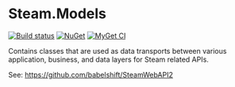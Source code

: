 # Steam.Models
[![Build status](https://ci.appveyor.com/api/projects/status/f419c2l426tfoxdf?svg=true)](https://ci.appveyor.com/project/JustinSkiles/steam-models)
[![NuGet](https://img.shields.io/nuget/v/Steam.Models.svg)](https://www.nuget.org/packages/Steam.Models)
[![MyGet CI](https://img.shields.io/myget/babelshift-ci/v/Steam.Models.svg)](http://myget.org/gallery/babelshift)

Contains classes that are used as data transports between various application, business, and data layers for Steam related APIs. 

See: https://github.com/babelshift/SteamWebAPI2
